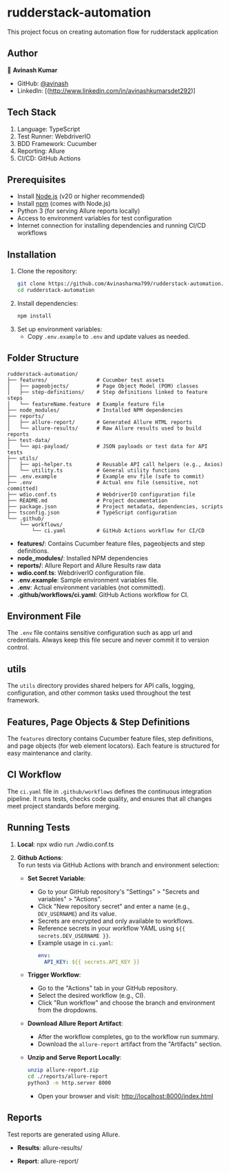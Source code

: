 # rudderstack-automation
This project focus on creating automation flow for rudderstack application

## Author
👤 **Avinash Kumar**

- GitHub: [@avinash](https://github.com/Avinasharma799)
- LinkedIn: [(http://www.linkedin.com/in/avinashkumarsdet292)]

## Tech Stack

1. Language: TypeScript
2. Test Runner: WebdriverIO
3. BDD Framework: Cucumber
4. Reporting: Allure
5. CI/CD: GitHub Actions

## Prerequisites
- Install [Node.js](https://nodejs.org/) (v20 or higher recommended)
- Install [npm](https://www.npmjs.com/) (comes with Node.js)
- Python 3 (for serving Allure reports locally)
- Access to environment variables for test configuration
- Internet connection for installing dependencies and running CI/CD workflows

## Installation

1. Clone the repository:
    ```bash
    git clone https://github.com/Avinasharma799/rudderstack-automation.git
    cd rudderstack-automation
    ```
2. Install dependencies:
    ```bash
    npm install
    ```
3. Set up environment variables:
    - Copy `.env.example` to `.env` and update values as needed.

## Folder Structure

```
rudderstack-automation/
├── features/                # Cucumber test assets
│   ├── pageobjects/         # Page Object Model (POM) classes
│   ├── step-definitions/    # Step definitions linked to feature steps
│   └── featureName.feature  # Example feature file
├── node_modules/            # Installed NPM dependencies
├── reports/                 
│   ├── allure-report/       # Generated Allure HTML reports
│   └── allure-results/      # Raw Allure results used to build reports
├── test-data/               
│   └── api-payload/         # JSON payloads or test data for API tests
├── utils/                   
│   ├── api-helper.ts        # Reusable API call helpers (e.g., Axios)
│   └── utility.ts           # General utility functions
├── .env.example             # Example env file (safe to commit)
├── .env                     # Actual env file (sensitive, not committed)
├── wdio.conf.ts             # WebdriverIO configuration file
├── README.md                # Project documentation
├── package.json             # Project metadata, dependencies, scripts
├── tsconfig.json            # TypeScript configuration
└── .github/
    └── workflows/
        └── ci.yaml          # GitHub Actions workflow for CI/CD
```

- **features/**: Contains Cucumber feature files, pageobjects and step definitions.
- **node_modules/**: Installed NPM dependencies
- **reports/**: Allure Report and Allure Results raw data
- **wdio.conf.ts**: WebdriverIO configuration file.
- **.env.example**: Sample environment variables file.
- **.env**: Actual environment variables (not committed).
- **.github/workflows/ci.yaml**: GitHub Actions workflow for CI.

## Environment File

The `.env` file contains sensitive configuration such as app url and credentials. Always keep this file secure and never commit it to version control.

## utils

The `utils` directory provides shared helpers for API calls, logging, configuration, and other common tasks used throughout the test framework.

## Features, Page Objects & Step Definitions

The `features` directory contains Cucumber feature files, step definitions, and page objects (for web element locators). Each feature is structured for easy maintenance and clarity.


## CI Workflow

The `ci.yaml` file in `.github/workflows` defines the continuous integration pipeline. It runs tests, checks code quality, and ensures that all changes meet project standards before merging.

## Running Tests

1. **Local**: npx wdio run ./wdio.conf.ts 

2. **Github Actions**:  
To run tests via GitHub Actions with branch and environment selection:

    - **Set Secret Variable**:
        - Go to your GitHub repository's "Settings" > "Secrets and variables" > "Actions".
        - Click "New repository secret" and enter a name (e.g., `DEV_USERNAME`) and its value.
        - Secrets are encrypted and only available to workflows.
        - Reference secrets in your workflow YAML using `${{ secrets.DEV_USERNAME }}`.
        - Example usage in `ci.yaml`:
          ```yaml
          env:
            API_KEY: ${{ secrets.API_KEY }}
          ```
          
    - **Trigger Workflow**:  
        - Go to the "Actions" tab in your GitHub repository.
        - Select the desired workflow (e.g., CI).
        - Click "Run workflow" and choose the branch and environment from the dropdowns.

    - **Download Allure Report Artifact**:  
        - After the workflow completes, go to the workflow run summary.
        - Download the `allure-report` artifact from the "Artifacts" section.

    - **Unzip and Serve Report Locally**:
        ```bash
        unzip allure-report.zip
        cd ./reports/allure-report
        python3 -m http.server 8000
        ```
        - Open your browser and visit: [http://localhost:8000/index.html](http://localhost:8000/index.html)

## Reports

Test reports are generated using Allure.

- **Results**: allure-results/

- **Report**: allure-report/
